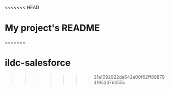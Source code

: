 <<<<<<< HEAD
# My project's README
=======
# ildc-salesforce
>>>>>>> 31a1092922da642e00f62ff898794f95337b055c
